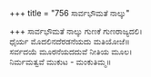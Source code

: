 +++
title = "756 ಸಾರ್ವಭೌಮತೆ ನಾಲ್ಕು"

+++
ಸಾರ್ವಭೌಮತೆ ನಾಲ್ಕು ಗುಣಕೆ ಗುಣರಾಜ್ಯದಲಿ।  
ಧೈರ್ಯ ಮೊದಲಿನದೆರಡನೆಯದು ಮತಿಯೋಜೆ॥  
ಸರ್ವದಯೆ ಮೂರನೆಯದದುವೆ ನೀತಿಯ ಮೂಲ।  
ನಿರ್ಮಮತ್ವವೆ ಮುಕುಟ - ಮಂಕುತಿಮ್ಮ॥  

